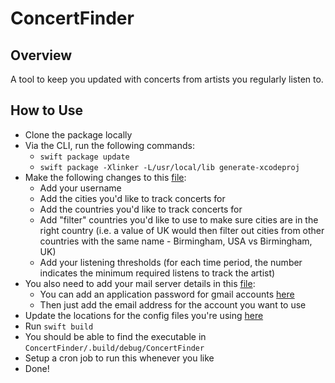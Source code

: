 # ConcertFinder

## Overview

A tool to keep you updated with concerts from artists you regularly listen to.

## How to Use
 * Clone the package locally
 * Via the CLI, run the following commands:
   * `swift package update`
   * `swift package -Xlinker -L/usr/local/lib generate-xcodeproj`
 * Make the following changes to this [file](https://github.com/RyanMKrol/ConcertFinder/blob/master/Sources/ConcertFinderLib/Config.json):
   * Add your username
   * Add the cities you'd like to track concerts for
   * Add the countries you'd like to track concerts for
   * Add "filter" countries you'd like to use to make sure cities are in the right country (i.e. a value of UK would then filter out cities from other countries with the same name -  Birmingham, USA vs Birmingham, UK)
   * Add your listening thresholds (for each time period, the number indicates the minimum required listens to track the artist)
 * You also need to add your mail server details in this [file](https://github.com/RyanMKrol/ConcertFinder/blob/master/Sources/ConcertFinderLib/EmailConfig.json):
   * You can add an application password for gmail accounts [here](https://myaccount.google.com/apppasswords)
   * Then just add the email address for the account you want to use
 * Update the locations for the config files you're using [here](https://github.com/RyanMKrol/ConcertFinder/blob/master/Sources/ConcertFinderLib/Utils/ConfigLoader.swift#L18)
 * Run `swift build`
 * You should be able to find the executable in `ConcertFinder/.build/debug/ConcertFinder`
 * Setup a cron job to run this whenever you like
 * Done!
